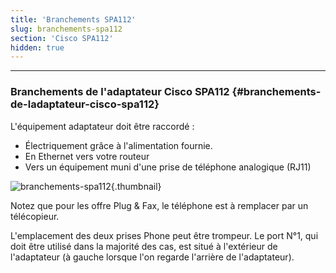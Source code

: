 ```yaml
---
title: 'Branchements SPA112'
slug: branchements-spa112
section: 'Cisco SPA112'
hidden: true
---
```


------------------------------------------------------------------------

### Branchements de l'adaptateur Cisco SPA112 {#branchements-de-ladaptateur-cisco-spa112}

L'équipement adaptateur doit être raccordé :

-   Électriquement grâce à l'alimentation fournie.
-   En Ethernet vers votre routeur
-   Vers un équipement muni d'une prise de téléphone analogique (RJ11)

![branchements-spa112](images/BranchementsSPA112.png){.thumbnail}

Notez que pour les offre Plug & Fax, le téléphone est à remplacer par un télécopieur.

L'emplacement des deux prises Phone peut être trompeur. Le port N°1, qui doit être utilisé dans la majorité des cas, est situé à l'extérieur de l'adaptateur (à gauche lorsque l'on regarde l'arrière de l'adaptateur).
